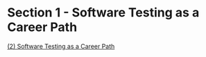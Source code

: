 # Section 1 - Software Testing as a Career Path
[(2) Software Testing as a Career Path](https://docs.google.com/document/d/10FhmEomKZPkEgw0UPGH3P3gWVOCIk05y/edit)
